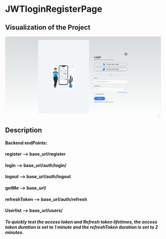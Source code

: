 # JWTloginRegisterPage

## Visualization of the Project

![image](https://github.com/Sekunev/JWTloginRegisterPage/blob/main/animation/AnimationProject.gif)

## Description

#### Backend endPoints:

#### register --> base_url/register

#### login --> base_url/auth/login/

#### logout --> base_url/auth/logout

#### getMe --> base_url/

#### refreshToken --> base_url/auth/refresh

#### Userlist --> base_url/users/

##### To quickly test the access token and Refresh token lifetimes, the access token duration is set to 1 minute and the refreshToken duration is set to 2 minutes.
